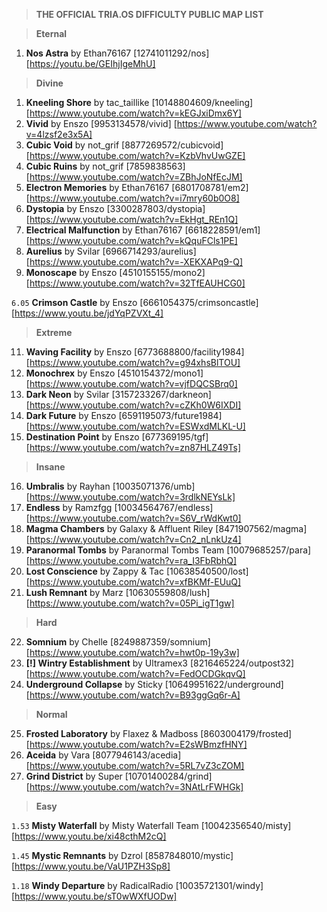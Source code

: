 > **THE OFFICIAL TRIA.OS DIFFICULTY PUBLIC MAP LIST**

> **Eternal**
1. **Nos Astra** by Ethan76167 [12741011292/nos] [https://youtu.be/GEIhjIgeMhU]

> **Divine**

1. **Kneeling Shore** by tac_taillike [10148804609/kneeling] [https://www.youtube.com/watch?v=kEGJxiDmx6Y]
2. **Vivid** by Enszo [9953134578/vivid] [https://www.youtube.com/watch?v=4lzsf2e3x5A]
3. **Cubic Void** by not_grif [8877269572/cubicvoid] [https://www.youtube.com/watch?v=KzbVhvUwGZE]
4. **Cubic Ruins** by not_grif [7859838563] [https://www.youtube.com/watch?v=ZBhJoNfEcJM]
5. **Electron Memories** by Ethan76167 [6801708781/em2] [https://www.youtube.com/watch?v=i7mry60b0O8] 
6. **Dystopia** by Enszo [3300287803/dystopia] [https://www.youtube.com/watch?v=EkHgt_REn1Q]
7. **Electrical Malfunction** by Ethan76167 [6618228591/em1] [https://www.youtube.com/watch?v=kQquFCls1PE]
8. **Aurelius** by Svilar [6966714293/aurelius] [https://www.youtube.com/watch?v=-XEKXAPq9-Q] 
9. **Monoscape** by Enszo [4510155155/mono2] [https://www.youtube.com/watch?v=32TfEAUHCG0] 

``6.05`` **Crimson Castle** by Enszo [6661054375/crimsoncastle] [https://www.youtu.be/jdYqPZVXt_4]

> **Extreme**

11. **Waving Facility** by Enszo [6773688800/facility1984] [https://www.youtube.com/watch?v=g94xhsBlTOU]
12. **Monochrex** by Enszo [4510154372/mono1] [https://www.youtube.com/watch?v=vjfDQCSBrq0]
13. **Dark Neon** by Svilar [3157233267/darkneon] [https://www.youtube.com/watch?v=cZKh0W6IXDI]
14. **Dark Future** by Enszo [6591195073/future1984] [https://www.youtube.com/watch?v=ESWxdMLKL-U]
15. **Destination Point** by Enszo [677369195/tgf] [https://www.youtube.com/watch?v=zn87HLZ49Ts]

> **Insane**

16. **Umbralis** by Rayhan [10035071376/umb] [https://www.youtube.com/watch?v=3rdlkNEYsLk]
17. **Endless** by Ramzfgg [10034564767/endless] [https://www.youtube.com/watch?v=S6V_rWdKwt0]
18. **Magma Chambers** by Galaxy & Affluent Riley [8471907562/magma] [https://www.youtube.com/watch?v=Cn2_nLnkUz4]
19. **Paranormal Tombs** by Paranormal Tombs Team [10079685257/para] [https://www.youtube.com/watch?v=ra_I3FbRbhQ]
20. **Lost Conscience** by Zappy & Tac [10638540500/lost] [https://www.youtube.com/watch?v=xfBKMf-EUuQ]
21. **Lush Remnant** by Marz [10630559808/lush] [https://www.youtube.com/watch?v=05Pi_igT1gw]

> **Hard**

22. **Somnium** by Chelle [8249887359/somnium] [https://www.youtube.com/watch?v=hwt0p-19y3w]
23. **[!] Wintry Establishment** by Ultramex3 [8216465224/outpost32] [https://www.youtube.com/watch?v=FedOCDGkqvQ]
24. **Underground Collapse** by Sticky [10649951622/underground] [https://www.youtube.com/watch?v=B93ggGq6r-A]

> **Normal**

25. **Frosted Laboratory** by Flaxez & Madboss [8603004179/frosted] [https://www.youtube.com/watch?v=E2sWBmzfHNY]
26. **Aceida** by Vara [8077946143/acedia] [https://www.youtube.com/watch?v=5RL7vZ3cZOM]
27. **Grind District** by Super [10701400284/grind] [https://www.youtube.com/watch?v=3NAtLrFWHGk]

> **Easy**

``1.53`` **Misty Waterfall** by Misty Waterfall Team [10042356540/misty] [https://www.youtu.be/xi48cthM2cQ]
 
``1.45``  **Mystic Remnants** by Dzrol [8587848010/mystic] [https://www.youtu.be/VaU1PZH3Sp8]
 
 ``1.18`` **Windy Departure** by RadicalRadio [10035721301/windy] [https://www.youtu.be/sT0wWXfUODw]
